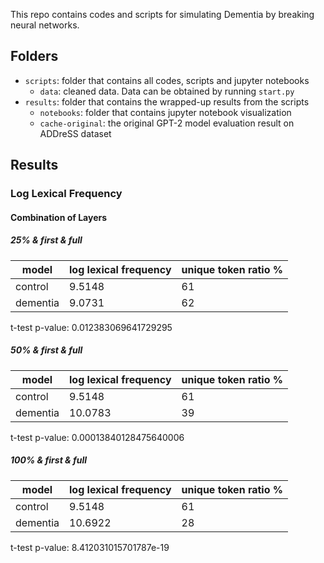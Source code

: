 This repo contains codes and scripts for simulating Dementia by breaking neural networks.

## Folders

- ```scripts```: folder that contains all codes, scripts and jupyter notebooks
    - ```data```: cleaned data. Data can be obtained by running ```start.py```
- ```results```: folder that contains the wrapped-up results from the scripts
    - ```notebooks```: folder that contains jupyter notebook visualization
    - ```cache-original```: the original GPT-2 model evaluation result on ADDreSS dataset

## Results

### Log Lexical Frequency

#### Combination of Layers

##### 25% & first & full

| model  | log lexical frequency  |  unique token ratio %|
|---|---|---|
| control  | 9.5148  | 61  |
| dementia  | 9.0731  | 62  |

t-test p-value: 0.012383069641729295

##### 50% & first & full

| model  | log lexical frequency  |  unique token ratio %|
|---|---|---|
| control  | 9.5148  | 61  |
| dementia  | 10.0783  | 39  |

t-test p-value: 0.00013840128475640006

##### 100% & first & full

| model  | log lexical frequency  |  unique token ratio %|
|---|---|---|
| control  | 9.5148  | 61  |
| dementia  | 10.6922  | 28 |

t-test p-value: 8.412031015701787e-19